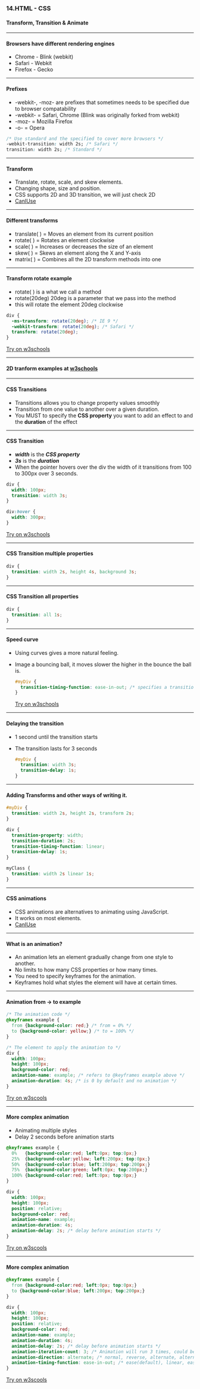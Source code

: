 ### 14.HTML - CSS
#### Transform, Transition & Animate


---

#### Browsers have different rendering engines

* Chrome - Blink (webkit) 
* Safari - Webkit
* Firefox - Gecko



---

#### Prefixes
* -webkit-, -moz- are prefixes that sometimes needs to be specified due to browser compatability
* -webkit- = Safari, Chrome (Blink was originally forked from webkit)
* -moz- = Mozilla Firefox
* -o- = Opera

```CSS
/* Use standard and the specified to cover more browsers */
-webkit-transition: width 2s; /* Safari */
transition: width 2s; /* Standard */
```



---

#### Transform

* Translate, rotate, scale, and skew elements.
* Changing shape, size and position.
* CSS supports 2D and 3D transition, we will just check 2D
* <a href="https://caniuse.com/#search=2d%20transform">CanIUse</a>



---

#### Different transforms

* translate( ) = Moves an element from its current position
* rotate( ) = Rotates an element clockwise
* scale( ) = Increases or decreases the size of an element
* skew( ) = Skews an element along the X and Y-axis
* matrix( ) = Combines all the 2D transform methods into one



---

####  Transform rotate example
* rotate( ) is a what we call a method
* rotate(20deg) 20deg is a parameter that we pass into the method
* this will rotate the element 20deg clockwise

```CSS
div {
  -ms-transform: rotate(20deg); /* IE 9 */
  -webkit-transform: rotate(20deg); /* Safari */
  transform: rotate(20deg);
}
```
[Try on w3schools](https://www.w3schools.com/css/tryit.asp?filename=trycss3_transform_rotate)



---

#### 2D tranform examples at <a href="https://www.w3schools.com/css/css3_2dtransforms.asp" target="_blank">w3schools</a>


---

#### CSS Transitions

* Transitions allows you to change property values smoothly
* Transition from one value to another over a given duration.
* You MUST to specify the <b>CSS property</b> you want to add an effect to and the <b>duration</b> of the effect



---

####  CSS Transition
* ***width*** is the ***CSS property***
* ***3s*** is the ***duration***
* When the pointer hovers over the div the width of it transitions from 100 to 300px over 3 seconds.

```CSS
div {
  width: 100px;
  transition: width 3s;
}

div:hover {
  width: 300px;
}
```
[Try on w3schools](https://www.w3schools.com/css/tryit.asp?filename=trycss3_transition1)



---

####  CSS Transition multiple properties

```CSS
div {
  transition: width 2s, height 4s, background 3s;
}
```



---

####  CSS Transition all properties

```CSS
div {
  transition: all 1s;
}
```



---

####  Speed curve
* Using curves gives a more natural feeling.
* Image a bouncing ball, it moves slower the higher in the bounce the ball is.

  ```CSS
  #myDiv {
    transition-timing-function: ease-in-out; /* specifies a transition effect with a slow start and end */
  }
  ```
  [Try on w3schools](https://www.w3schools.com/css/tryit.asp?filename=trycss3_transition_speed)



---

####  Delaying the transition
* 1 second until the transition starts
* The transition lasts for 3 seconds

  ```CSS
  #myDiv {
    transition: width 3s;
    transition-delay: 1s;
  }
  ```



---

####  Adding Transforms and other ways of writing it.

```CSS
#myDiv {
  transition: width 2s, height 2s, transform 2s;
}

div {
  transition-property: width;
  transition-duration: 2s;
  transition-timing-function: linear;
  transition-delay: 1s;
}

myClass {
  transition: width 2s linear 1s;
}

```



---

#### CSS animations 

* CSS animations are alternatives to animating using JavaScript.
* It works on most elements.
* <a href="https://caniuse.com/#search=css%20animations">CanIUse</a>



---

#### What is an animation?

* An animation lets an element gradually change from one style to another.
* No limits to how many CSS properties or how many times.
* You need to specify keyframes for the animation.
* Keyframes hold what styles the element will have at certain times.



---

####  Animation from -> to example

```CSS
/* The animation code */
@keyframes example {
  from {background-color: red;} /* from = 0% */
  to {background-color: yellow;} /* to = 100% */
}

/* The element to apply the animation to */
div {
  width: 100px;
  height: 100px;
  background-color: red;
  animation-name: example; /* refers to @keyframes example above */
  animation-duration: 4s; /* is 0 by default and no animation */
}
```
[Try on w3scools](https://www.w3schools.com/css/tryit.asp?filename=trycss3_animation1)



---

####  More complex animation

* Animating multiple styles
* Delay 2 seconds before animation starts

```CSS
@keyframes example {
  0%   {background-color:red; left:0px; top:0px;}
  25%  {background-color:yellow; left:200px; top:0px;}
  50%  {background-color:blue; left:200px; top:200px;}
  75%  {background-color:green; left:0px; top:200px;}
  100% {background-color:red; left:0px; top:0px;}
}

div {
  width: 100px;
  height: 100px;
  position: relative;
  background-color: red;
  animation-name: example;
  animation-duration: 4s;
  animation-delay: 2s; /* delay before animation starts */
}
```
[Try on w3scools](https://www.w3schools.com/css/tryit.asp?filename=trycss3_animation2)



---

####  More complex animation

```CSS
@keyframes example {
  from {background-color:red; left:0px; top:0px;}
  to {background-color:blue; left:200px; top:200px;}
}

div {
  width: 100px;
  height: 100px;
  position: relative;
  background-color: red;
  animation-name: example;
  animation-duration: 4s;
  animation-delay: 2s; /* delay before animation starts */
  animation-iteration-count: 3; /* Animation will run 3 times, could be set to inifinite */
  animation-direction: alternate; /* normal, reverse, alternate, alternate-revers */
  animation-timing-function: ease-in-out; /* ease(default), linear, ease-in, ease-out, ease-in-out, cubic-bezier */
}
```
[Try on w3scools](https://www.w3schools.com/css/tryit.asp?filename=trycss3_animation_speed)